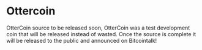 # Ottercoin

OtterCoin source to be released soon, OtterCoin was a test development coin that will be released instead of wasted. Once the source is complete it will be released to the public and announced on Bitcointalk!
